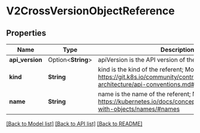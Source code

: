 # V2CrossVersionObjectReference

## Properties

Name | Type | Description | Notes
------------ | ------------- | ------------- | -------------
**api_version** | Option<**String**> | apiVersion is the API version of the referent | [optional]
**kind** | **String** | kind is the kind of the referent; More info: https://git.k8s.io/community/contributors/devel/sig-architecture/api-conventions.md#types-kinds | 
**name** | **String** | name is the name of the referent; More info: https://kubernetes.io/docs/concepts/overview/working-with-objects/names/#names | 

[[Back to Model list]](../README.md#documentation-for-models) [[Back to API list]](../README.md#documentation-for-api-endpoints) [[Back to README]](../README.md)


